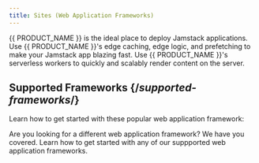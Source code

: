 ```yaml
---
title: Sites (Web Application Frameworks)
---
```


{{ PRODUCT_NAME }} is the ideal place to deploy Jamstack applications. Use {{ PRODUCT_NAME }}'s edge caching, edge logic, and prefetching to make your Jamstack app blazing fast. Use {{ PRODUCT_NAME }}'s serverless workers to quickly and scalably render content on the server.

## Supported Frameworks {/*supported-frameworks*/}

Learn how to get started with these popular web application framework:

<PopularFrameworks/>

Are you looking for a different web application framework? We have you covered. Learn how to get started with any of our suppported web application frameworks.

<Frameworks/>
